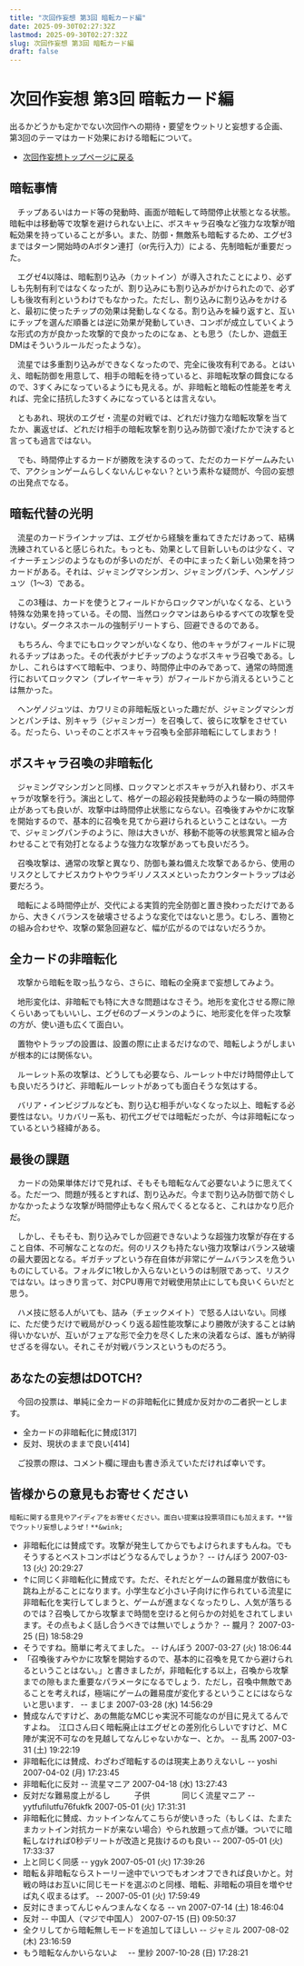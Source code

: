 ```yaml
---
title: "次回作妄想 第3回 暗転カード編"
date: 2025-09-30T02:27:32Z
lastmod: 2025-09-30T02:27:32Z
slug: 次回作妄想 第3回 暗転カード編
draft: false
---
```


# 次回作妄想 第3回 暗転カード編

出るかどうかも定かでない次回作への期待・要望をウットリと妄想する企画、<br />
第3回のテーマはカード効果における暗転について。

- [次回作妄想トップページに戻る](docs/次回作妄想)

## 暗転事情
　チップあるいはカード等の発動時、画面が暗転して時間停止状態となる状態。暗転中は移動等で攻撃を避けられない上に、ボスキャラ召喚など強力な攻撃が暗転効果を持っていることが多い。また、防御・無敵系も暗転するため、エグゼ3まではターン開始時のAボタン連打（or先行入力）による、先制暗転が重要だった。

　エグゼ4以降は、暗転割り込み（カットイン）が導入されたことにより、必ずしも先制有利ではなくなったが、割り込みにも割り込みがかけられたので、必ずしも後攻有利というわけでもなかった。ただし、割り込みに割り込みをかけると、最初に使ったチップの効果は発動しなくなる。割り込みを繰り返すと、互いにチップを選んだ順番とは逆に効果が発動していき、コンボが成立していくような形式の方が良かった攻撃的で良かったのになぁ、とも思う（たしか、遊戯王DMはそういうルールだったような）。

　流星では多重割り込みができなくなったので、完全に後攻有利である。とはいえ、暗転防御を用意して、相手の暗転を待っていると、非暗転攻撃の餌食になるので、3すくみになっているようにも見える。が、非暗転と暗転の性能差を考えれば、完全に拮抗した3すくみになっているとは言えない。

　ともあれ、現状のエグゼ・流星の対戦では、どれだけ強力な暗転攻撃を当てたか、裏返せば、どれだけ相手の暗転攻撃を割り込み防御で凌げたかで決すると言っても過言ではない。

　でも、時間停止するカードが勝敗を決するのって、ただのカードゲームみたいで、アクションゲームらしくないんじゃない？という素朴な疑問が、今回の妄想の出発点でなる。

## 暗転代替の光明
　流星のカードラインナップは、エグゼから経験を重ねてきただけあって、結構洗練されていると感じられた。もっとも、効果として目新しいものは少なく、マイナーチェンジのようなものが多いのだが、その中にまったく新しい効果を持つカードがある。それは、ジャミングマシンガン、ジャミングパンチ、ヘンゲノジュツ（1～3）である。

　この3種は、カードを使うとフィールドからロックマンがいなくなる、という特殊な効果を持っている。その間、当然ロックマンはあらゆるすべての攻撃を受けない。ダークネスホールの強制デリートすら、回避できるのである。

　もちろん、今までにもロックマンがいなくなり、他のキャラがフィールドに現れるチップはあった。その代表がナビチップのようなボスキャラ召喚である。しかし、これらはすべて暗転中、つまり、時間停止中のみであって、通常の時間進行においてロックマン（プレイヤーキャラ）がフィールドから消えるということは無かった。

　ヘンゲノジュツは、カワリミの非暗転版といった趣だが、ジャミングマシンガンとパンチは、別キャラ（ジャミンガー）を召喚して、彼らに攻撃をさせている。だったら、いっそのことボスキャラ召喚も全部非暗転にしてしまおう！

## ボスキャラ召喚の非暗転化
　ジャミングマシンガンと同様、ロックマンとボスキャラが入れ替わり、ボスキャラが攻撃を行う。演出として、格ゲーの超必殺技発動時のような一瞬の時間停止があっても良いが、攻撃中は時間停止状態にならない。召喚後すみやかに攻撃を開始するので、基本的に召喚を見てから避けられるということはない。一方で、ジャミングパンチのように、隙は大きいが、移動不能等の状態異常と組み合わせることで有効打となるような強力な攻撃があっても良いだろう。

　召喚攻撃は、通常の攻撃と異なり、防御も兼ね備えた攻撃であるから、使用のリスクとしてナビスカウトやウラギリノススメといったカウンタートラップは必要だろう。

　暗転による時間停止が、交代による実質的完全防御と置き換わっただけであるから、大きくバランスを破壊させるような変化ではないと思う。むしろ、置物との組み合わせや、攻撃の緊急回避など、幅が広がるのではないだろうか。

## 全カードの非暗転化
　攻撃から暗転を取っ払うなら、さらに、暗転の全廃まで妄想してみよう。

　地形変化は、非暗転でも特に大きな問題はなさそう。地形を変化させる際に隙くらいあってもいいし、エグゼ6のブーメランのように、地形変化を伴った攻撃の方が、使い道も広くて面白い。

　置物やトラップの設置は、設置の際に止まるだけなので、暗転しようがしまいが根本的には関係ない。

　ルーレット系の攻撃は、どうしても必要なら、ルーレット中だけ時間停止しても良いだろうけど、非暗転ルーレットがあっても面白そうな気はする。

　バリア・インビジブルなども、割り込む相手がいなくなった以上、暗転する必要性はない。リカバリー系も、初代エグゼでは暗転だったが、今は非暗転になっているという経緯がある。

## 最後の課題
　カードの効果単体だけで見れば、そもそも暗転なんて必要ないように思えてくる。ただ一つ、問題が残るとすれば、割り込みだ。今まで割り込み防御で防ぐしかなかったような攻撃が時間停止もなく飛んでくるとなると、これはかなり厄介だ。

　しかし、そもそも、割り込みでしか回避できないような超強力攻撃が存在すること自体、不可解なことなのだ。何のリスクも持たない強力攻撃はバランス破壊の最大要因となる。ギガチップという存在自体が非常にゲームバランスを危ういものにしている。フォルダに1枚しか入らないというのは制限であって、リスクではない。はっきり言って、対CPU専用で対戦使用禁止にしても良いくらいだと思う。

　ハメ技に怒る人がいても、詰み（チェックメイト）で怒る人はいない。同様に、ただ使うだけで戦局がひっくり返る超性能攻撃により勝敗が決することは納得いかないが、互いがフェアな形で全力を尽くした末の決着ならば、誰もが納得せざるを得ない。それこそが対戦バランスというものだろう。

## あなたの妄想はDOTCH?
　今回の投票は、単純に全カードの非暗転化に賛成か反対かの二者択一とします。

- 全カードの非暗転化に賛成[317]
- 反対、現状のままで良い[414]

　ご投票の際は、コメント欄に理由も書き添えていただければ幸いです。

## 皆様からの意見もお寄せください
	暗転に関する意見やアイディアをお寄せください。面白い提案は投票項目にも加えます。**皆でウットリ妄想しようぜ！**&wink;
- 非暗転化には賛成です。攻撃が発生してからでもよけられますもんね。でもそうするとベストコンボはどうなるんでしょうか？ -- けんぼう 2007-03-13 (火) 20:29:27
- ↑に同じく非暗転化に賛成です。ただ、それだとゲームの難易度が数倍にも跳ね上がることになります。小学生など小さい子向けに作られている流星に非暗転化を実行してしまうと、ゲームが進まなくなったりし、人気が落ちるのでは？召喚してから攻撃まで時間を空けると何らかの対処をされてしまいます。その点もよく話し合うべきでは無いでしょうか？ -- 朧月？ 2007-03-25 (日) 18:58:29
- そうですね。簡単に考えてました。 -- けんぼう 2007-03-27 (火) 18:06:44
- 「召喚後すみやかに攻撃を開始するので、基本的に召喚を見てから避けられるということはない。」と書きましたが，非暗転化する以上，召喚から攻撃までの隙もまた重要なパラメータになるでしょう．ただし，召喚中無敵であることを考えれば，極端にゲームの難易度が変化するということにはならないと思います． -- まじま 2007-03-28 (水) 14:56:29
- 賛成なんですけど、あの無能なMCじゃ実況不可能なのが目に見えてるんですよね。　江口さん曰く暗転廃止はエグゼとの差別化らしいですけど、ＭＣ陣が実況不可なのを見越してなんじゃないかなー、とか。 -- 乱馬 2007-03-31 (土) 19:22:19
- 非暗転化には賛成、わざわざ暗転するのは現実上ありえないし -- yoshi 2007-04-02 (月) 17:23:45
- 非暗転化に反対 -- 流星マニア 2007-04-18 (水) 13:27:43
- 反対だな難易度上がるし　　　子供　　　　同じく流星マニア -- yytfufilutfu76fukfk 2007-05-01 (火) 17:31:31
- 非暗転化に賛成、カットインなんてこちらが使いきった（もしくは、たまたまカットイン対抗カードが来ない場合）やられ放題って点が嫌。ついでに暗転しなければ0秒デリートが改造と見抜けるのも良い -- 2007-05-01 (火) 17:33:37
- 上と同じく同感 -- ygyk 2007-05-01 (火) 17:39:26
- 暗転＆非暗転ならストーリー途中でいつでもオンオフできれば良いかと。対戦の時はお互いに同じモードを選ぶのと同様、暗転、非暗転の項目を増やせば丸く収まるはず。 -- 2007-05-01 (火) 17:59:49
- 反対にきまってんじゃんつまんなくなる -- vn 2007-07-14 (土) 18:46:04
- 反対 -- 中国人（マジで中国人） 2007-07-15 (日) 09:50:37
- 全クリしてから暗転無しモードを追加してほしい -- ジャミル 2007-08-02 (木) 23:16:59
- もう暗転なんかいらないよ　 -- 里紗 2007-10-28 (日) 17:28:21
